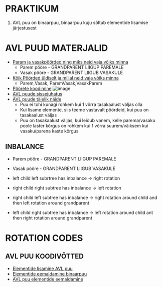 # PRAKTIKUM 


1. AVL puu on binaarpuu, binaarpuu kuju sõltub elementide lisamise järjestusest


# AVL PUUD MATERJALID

+ [Param ja vasakpöörded ning miks neid vaja võiks minna](https://www.youtube.com/watch?v=M0Y3kDuyUCU) 
   + Parem pööre - GRANDPARENT LIIGUP PAREMALE 
   + Vasak pööre - GRANDPARENT LIIGUB VASAKULE
+ [Kõik Pöörded üldiselt ja millal neid vaja võiks minna](https://www.youtube.com/watch?v=NczBLeco6XA)
   + Parem,Vasak, ParemVasak,VasakParem   
+ [Pöörete koodimine](https://www.youtube.com/watch?v=Y-nmgO8ALjM)
![image](https://user-images.githubusercontent.com/21141607/139584178-cd479ec2-d1ce-4c33-9e9f-8915f718d410.png)
+ [AVL puude sissejuhatus](https://www.youtube.com/watch?v=-9sHvAnLN_w)
+ [AVL puude täielik näide](https://www.youtube.com/watch?v=7m94k2Qhg68)
   + Puu ei tohi kunagi rohkem kui 1 võrra tasakaalust väljas olla
   + Kui lisame elemente, siis teeme vastavalt pöördeid, kui puu on tasakaalust väljas
   + Puu on tasakaalust väljas, kui leidub vanem, kelle parema/vasaku poole laster kõrgus on rohkem kui 1 võrra suurem/väiksem kui vasaku/parena kaste kõrgus

## INBALANCE 

+ Parem pööre - GRANDPARENT LIIGUP PAREMALE 
+ Vasak pööre - GRANDPARENT LIIGUB VASAKULE

+ left child left subrtree has inbalance -> right rotation
+ right child right subtree has inbalance -> left rotation
+ right child left subtree has inbalance -> right rotation around child and then left rotation around grandparent 
+ left child right subtree has inbalance -> left rotation around child ant then right rotation  around grandparent 

# ROTATION CODES 




## AVL PUU KOODIVÕTTED 

+ [Elementide lisamine AVL puu](https://www.geeksforgeeks.org/avl-tree-set-1-insertion/)
+ [Elementide eemaldamine  binaarpuu](https://www.geeksforgeeks.org/binary-search-tree-set-2-delete/?ref=lbp)
+ [AVL puu elementide eemaldamine](https://www.geeksforgeeks.org/avl-tree-set-2-deletion/?ref=lbp)
